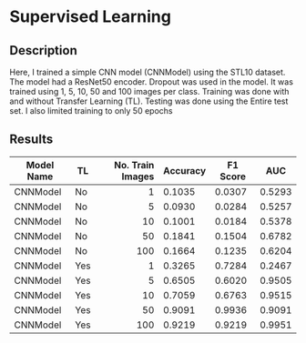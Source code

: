 # Supervised Learning

## Description

Here, I trained a simple CNN model (CNNModel) using the STL10 dataset. The model had a ResNet50 encoder. Dropout was used in the model. It was trained using 1, 5, 10, 50 and 100 images per class. Training was done with and without Transfer Learning (TL). Testing was done using the Entire test set. I also limited training to only 50 epochs

## Results

| Model Name | TL  | No. Train Images | Accuracy | F1 Score | AUC    |
| ---------- | --- | ---------------: | -------- | -------- | ------ |
| CNNModel   | No  |                1 | 0.1035   | 0.0307   | 0.5293 |
| CNNModel   | No  |                5 | 0.0930   | 0.0284   | 0.5257 |
| CNNModel   | No  |               10 | 0.1001   | 0.0184   | 0.5378 |
| CNNModel   | No  |               50 | 0.1841   | 0.1504   | 0.6782 |
| CNNModel   | No  |              100 | 0.1664   | 0.1235   | 0.6204 |
| CNNModel   | Yes |                1 | 0.3265   | 0.7284   | 0.2467 |
| CNNModel   | Yes |                5 | 0.6505   | 0.6020   | 0.9505 |
| CNNModel   | Yes |               10 | 0.7059   | 0.6763   | 0.9515 |
| CNNModel   | Yes |               50 | 0.9091   | 0.9936   | 0.9091 |
| CNNModel   | Yes |              100 | 0.9219   | 0.9219   | 0.9951 |
